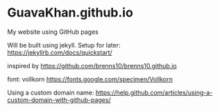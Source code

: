 # GuavaKhan.github.io
My website using GitHub pages

Will be built using jekyll. Setup for later: https://jekyllrb.com/docs/quickstart/

inspired by https://github.com/brenns10/brenns10.github.io

font: vollkorn https://fonts.google.com/specimen/Vollkorn

Using a custom domain name: https://help.github.com/articles/using-a-custom-domain-with-github-pages/
